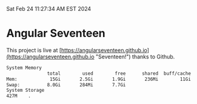 Sat Feb 24 11:27:34 AM EST 2024

# Angular Seventeen


This project is live at [https://angularseventeen.github.io](https://angularseventeen.github.io "Seventeen!") thanks to Github.

```bash
System Memory
               total        used        free      shared  buff/cache   available
Mem:            15Gi       2.5Gi       1.9Gi       236Mi        11Gi        12Gi
Swap:          8.0Gi       284Mi       7.7Gi
System Storage
427M	.
```
```bash
